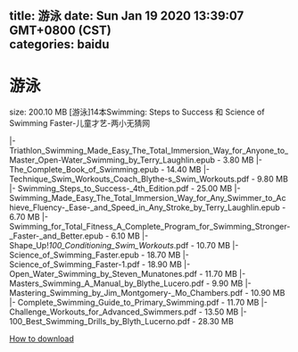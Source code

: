 
title: 游泳
date: Sun Jan 19 2020 13:39:07 GMT+0800 (CST)    
categories: baidu
---

# 游泳
size: 200.10 MB
 [游泳]14本Swimming: Steps to Success 和 Science of Swimming Faster-儿童才艺-两小无猜网
 
|- Triathlon_Swimming_Made_Easy_The_Total_Immersion_Way_for_Anyone_to_Master_Open-Water_Swimming_by_Terry_Laughlin.epub - 3.80 MB
|- The_Complete_Book_of_Swimming.epub - 14.40 MB
|- Technique_Swim_Workouts_Coach_Blythe-s_Swim_Workouts.pdf - 9.80 MB
|- Swimming_Steps_to_Success-_4th_Edition.pdf - 25.00 MB
|- Swimming_Made_Easy_The_Total_Immersion_Way_for_Any_Swimmer_to_Achieve_Fluency-_Ease-_and_Speed_in_Any_Stroke_by_Terry_Laughlin.epub - 6.70 MB
|- Swimming_for_Total_Fitness_A_Complete_Program_for_Swimming_Stronger-_Faster-_and_Better.epub - 6.10 MB
|- Shape_Up!_100_Conditioning_Swim_Workouts_.pdf - 10.70 MB
|- Science_of_Swimming_Faster.epub - 18.70 MB
|- Science_of_Swimming_Faster-1.pdf - 18.90 MB
|- Open_Water_Swimming_by_Steven_Munatones.pdf - 11.70 MB
|- Masters_Swimming_A_Manual_by_Blythe_Lucero.pdf - 9.90 MB
|- Mastering_Swimming_by_Jim_Montgomery-_Mo_Chambers.pdf - 10.90 MB
|- Complete_Swimming_Guide_to_Primary_Swimming.pdf - 11.70 MB
|- Challenge_Workouts_for_Advanced_Swimmers.pdf - 13.50 MB
|- 100_Best_Swimming_Drills_by_Blyth_Lucerno.pdf - 28.30 MB

[How to download](https://bpcam.bemobtrk.com/go/2ceec3aa-1ca2-46d6-b9ff-aaa5c184517c?jno=1055)